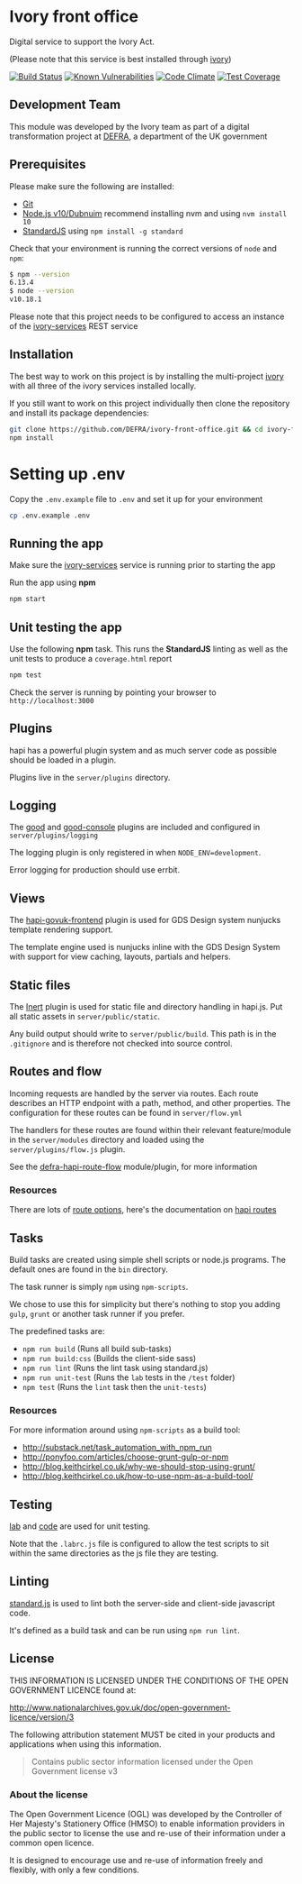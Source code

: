 # Ivory front office
Digital service to support the Ivory Act.

(Please note that this service is best installed through [ivory](https://github.com/DEFRA/ivory))

[![Build Status](https://travis-ci.com/DEFRA/ivory-front-office.svg?branch=master)](https://travis-ci.com/DEFRA/ivory-front-office)
[![Known Vulnerabilities](https://snyk.io/test/github/defra/ivory-front-office/badge.svg)](https://snyk.io/test/github/defra/ivory-front-office)
[![Code Climate](https://codeclimate.com/github/DEFRA/ivory-front-office/badges/gpa.svg)](https://codeclimate.com/github/DEFRA/ivory-front-office)
[![Test Coverage](https://codeclimate.com/github/DEFRA/ivory-front-office/badges/coverage.svg)](https://codeclimate.com/github/DEFRA/ivory-front-office/coverage)

## Development Team

This module was developed by the Ivory team as part of a digital transformation project at [DEFRA](https://www.gov.uk/government/organisations/department-for-environment-food-rural-affairs), a department of the UK government

## Prerequisites

Please make sure the following are installed:

- [Git](https://git-scm.com/book/en/v2/Getting-Started-Installing-Git)
- [Node.js v10/Dubnuim](https://nodejs.org/en/) recommend
  installing nvm and using `nvm install 10`
- [StandardJS](https://standardjs.com/) using `npm install -g standard`

Check that your environment is running the correct versions of `node` and `npm`:
```bash
$ npm --version
6.13.4
$ node --version
v10.18.1
```
Please note that this project needs to be configured to access an instance of the [ivory-services](https://github.com/DEFRA/ivory-services) REST service

## Installation

The best way to work on this project is by installing the multi-project [ivory](https://github.com/DEFRA/ivory) with all three of the ivory services installed locally.

If you still want to work on this project individually then clone the repository and install its package
dependencies:

```bash
git clone https://github.com/DEFRA/ivory-front-office.git && cd ivory-front-office
npm install
```

# Setting up .env

Copy the `.env.example` file to `.env` and set it up for your
environment

```bash
cp .env.example .env
```

## Running the app

Make sure the [ivory-services](https://github.com/DEFRA/ivory-services) service is running prior to starting the app

Run the app using  **npm**

```bash
npm start
```

## Unit testing the app

Use the following **npm** task. This runs the **StandardJS**
linting as well as the unit tests to produce a `coverage.html`
report

```bash
npm test
```

Check the server is running by pointing your browser to `http://localhost:3000`

## Plugins

hapi has a powerful plugin system and as much server code as possible should be loaded in a plugin.

Plugins live in the `server/plugins` directory.

## Logging

The [good](https://github.com/hapijs/good) and [good-console](https://github.com/hapijs/good-console) plugins are included and configured in `server/plugins/logging`

The logging plugin is only registered in when `NODE_ENV=development`.

Error logging for production should use errbit.

## Views

The [hapi-govuk-frontend](https://github.com/DEFRA/hapi-govuk-frontend) plugin is used for GDS Design system nunjucks template rendering support.

The template engine used is nunjucks inline with the GDS Design System with support for view caching, layouts, partials and helpers.

## Static files

The [Inert](https://github.com/hapijs/inert) plugin is used for static file and directory handling in hapi.js.
Put all static assets in `server/public/static`.

Any build output should write to `server/public/build`. This path is in the `.gitignore` and is therefore not checked into source control.

## Routes and flow

Incoming requests are handled by the server via routes. 
Each route describes an HTTP endpoint with a path, method, and other properties.
The configuration for these routes can be found in `server/flow.yml`

The handlers for these routes are found within their relevant feature/module in the `server/modules` directory and loaded using the `server/plugins/flow.js` plugin.

See the [defra-hapi-route-flow](https://github.com/DEFRA/defra-hapi-route-flow) module/plugin, for more information

### Resources

There are lots of [route options](http://hapijs.com/api#route-options), here's the documentation on [hapi routes](http://hapijs.com/tutorials/routing)

## Tasks

Build tasks are created using simple shell scripts or node.js programs.
The default ones are found in the `bin` directory.

The task runner is simply `npm` using `npm-scripts`.

We chose to use this for simplicity but there's nothing to stop you adding `gulp`, `grunt` or another task runner if you prefer. 

The predefined tasks are:

- `npm run build` (Runs all build sub-tasks)
- `npm run build:css` (Builds the client-side sass)
- `npm run lint` (Runs the lint task using standard.js)
- `npm run unit-test` (Runs the `lab` tests in the `/test` folder)
- `npm test` (Runs the `lint` task then the `unit-tests`)

### Resources

For more information around using `npm-scripts` as a build tool:

- http://substack.net/task_automation_with_npm_run
- http://ponyfoo.com/articles/choose-grunt-gulp-or-npm
- http://blog.keithcirkel.co.uk/why-we-should-stop-using-grunt/
- http://blog.keithcirkel.co.uk/how-to-use-npm-as-a-build-tool/

## Testing

[lab](https://github.com/hapijs/lab) and [code](https://github.com/hapijs/code) are used for unit testing.

Note that the `.labrc.js` file is configured to allow the test scripts to sit within the same directories as the js file they are testing.

## Linting

[standard.js](http://standardjs.com/) is used to lint both the server-side and client-side javascript code.

It's defined as a build task and can be run using `npm run lint`.

## License

THIS INFORMATION IS LICENSED UNDER THE CONDITIONS OF THE OPEN GOVERNMENT LICENCE found at:

<http://www.nationalarchives.gov.uk/doc/open-government-licence/version/3>

The following attribution statement MUST be cited in your products and applications when using this information.

>Contains public sector information licensed under the Open Government license v3

### About the license

The Open Government Licence (OGL) was developed by the Controller of Her Majesty's Stationery Office (HMSO) to enable information providers in the public sector to license the use and re-use of their information under a common open licence.

It is designed to encourage use and re-use of information freely and flexibly, with only a few conditions.

